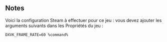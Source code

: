 ## Notes

Voici la configuration Steam à effectuer pour ce jeu : vous devez ajouter les arguments suivants dans les Propriétés du jeu :
```
DXVK_FRAME_RATE=60 %command%
```
